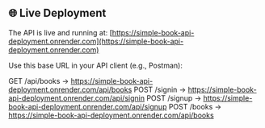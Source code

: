 ## 🌐 Live Deployment

The API is live and running at:
[https://simple-book-api-deployment.onrender.com](https://simple-book-api-deployment.onrender.com)

Use this base URL in your API client (e.g., Postman):

GET    /api/books       → https://simple-book-api-deployment.onrender.com/api/books
POST   /signin         → https://simple-book-api-deployment.onrender.com/api/signin
POST   /signup         → https://simple-book-api-deployment.onrender.com/api/signup
POST   /books          → https://simple-book-api-deployment.onrender.com/api/books
